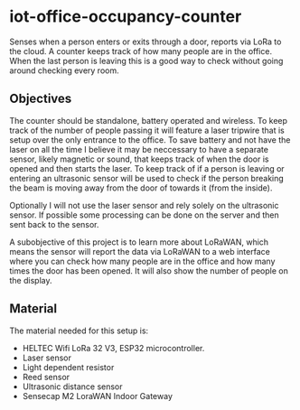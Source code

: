 # iot-office-occupancy-counter
Senses when a person enters or exits through a door, reports via LoRa to the cloud.
A counter keeps track of how many people are in the office. When the last person is leaving this is a good way to check without going around checking every room.
## Objectives
The counter should be standalone, battery operated and wireless. To keep track of the number of people passing it will feature a laser tripwire that is setup over the only entrance to the office. To save battery and not have the laser on all the time I believe it may be neccessary to have a separate sensor, likely magnetic or sound, that keeps track of when the door is opened and then starts the laser. To keep track of if a person is leaving or entering an ultrasonic sensor will be used to check if the person breaking the beam is moving away from the door of towards it (from the inside).

Optionally I will not use the laser sensor and rely solely on the ultrasonic sensor. If possible some processing can be done on the server and then sent back to the sensor.

A subobjective of this project is to learn more about LoRaWAN, which means the sensor will report the data via LoRaWAN to a web interface where you can check how many people are in the office and how many times the door has been opened. It will also show the number of people on the display.


## Material
The material needed for this setup is:

* HELTEC Wifi LoRa 32 V3, ESP32 microcontroller.
* Laser sensor
* Light dependent resistor
* Reed sensor
* Ultrasonic distance sensor 
* Sensecap M2 LoraWAN Indoor Gateway
